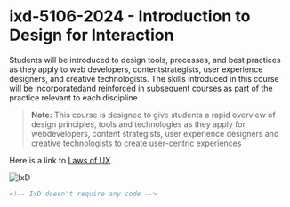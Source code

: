 # ixd-5106-2024 - Introduction to Design for Interaction

Students will be introduced to design tools, processes, and best practices as they apply to web developers, contentstrategists, user experience designers, and creative technologists. The skills introduced in this course will be incorporatedand reinforced in subsequent courses as part of the practice relevant to each discipline

> **Note:** This course is designed to give students a rapid overview of design principles, tools and technologies as they apply for webdevelopers, content strategists, user experience designers and creative technologists to create user-centric experiences

Here is a link to [Laws of UX](https://lawsofux.com)

![IxD](https://res.cloudinary.com/dqtokk1cn/image/upload/v1726021057/Interaction-Design-_IxD_-11102022_wrocxi.jpg)


```html
<!-- IxD doesn't require any code -->


